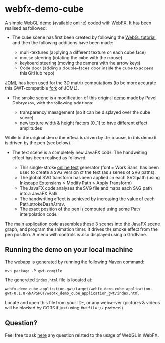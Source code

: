 # webfx-demo-cube

A simple WebGL demo (available [online](https://cube.webfx.dev)) coded with [WebFX](https://github.com/webfx-project/webfx). It has been realised as followed:

- The cube scene has first been created by following the [WebGL tutorial](https://developer.mozilla.org/en-US/docs/Web/API/WebGL_API/Tutorial), and then the following additions have been made:

    - multi-textures (applying a different texture on each cube face)
    - mouse steering (rotating the cube with the mouse)
    - keyboard steering (moving the camera with the arrow keys)
    - Code door (adding a double-faces door inside the cube to access this GitHub repo)

[JOML](https://github.com/JOML-CI/JOML) has been used for the 3D matrix computations (to be more accurate this GWT-compatible [fork](https://github.com/webfx-libs/webfx-lib-joml/tree/webfx) of JOML).

- The smoke scene is a modification of this original [demo](https://codepen.io/PavelDoGreat/pen/zdWzEL) made by Pavel Dobryakov, with the following additions:

    - transparency management (so it can be displayed over the cube scene)
    - new texture width & height factors [0..1] to have different effect amplitudes

While in the original demo the effect is driven by the mouse, in this demo it is driven by the  pen (see below).

- The text scene is a completely new JavaFX code. The handwriting effect has been realised as followed:

  - This single-stroke [online text](https://www.templatemaker.nl/singlelinetext/) generator (font = Work Sans) has been used to create a SVG version of the text (as a series of SVG paths).
  - The global SVG transform has been applied on each SVG path (using Inkscape Extensions > Modify Path > Apply Transform)
  - The JavaFX code analyses the SVG file and maps each SVG path into a JavaFX Path.
  - The handwriting effect is achieved by increasing the value of each Path.strokeDashArray.
  - The exact position of the pen is computed using some Path interpolation code.

The main application code assembles these 3 scenes into the JavaFX scene graph, and program the animation timer. It drives the smoke effect from the pen position. A menu with controls is also displayed using a GridPane.

## Running the demo on your local machine

The webapp is generated by running the following Maven command:

`mvn package -P gwt-compile`

The generated `index.html` file is located at:

`webfx-demo-cube-application-gwt/target/webfx-demo-cube-application-gwt-0.1.0-SNAPSHOT/webfx_demo_cube_application_gwt/index.html`

Locate and open this file from your IDE, or any webserver (pictures & videos will be blocked by CORS if just using the `file://` protocol).

## Question?

Feel free to ask [here](https://github.com/webfx-project/webfx/discussions/27) any question related to the usage of WebGL in WebFX.